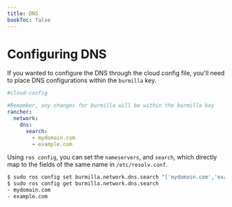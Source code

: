 ```yaml
---
title: DNS
bookToc: false
---
```

# Configuring DNS

If you wanted to configure the DNS through the cloud config file, you'll need to place DNS configurations within the `burmilla` key.

```yaml
#cloud-config

#Remember, any changes for burmilla will be within the burmilla key
rancher:
  network:
    dns:
      search:
        - mydomain.com
        - example.com
```

Using `ros config`, you can set the `nameservers`, and `search`, which directly map to the fields of the same name in `/etc/resolv.conf`.

```bash
$ sudo ros config set burmilla.network.dns.search "['mydomain.com','example.com']"
$ sudo ros config get burmilla.network.dns.search
- mydomain.com
- example.com
```
